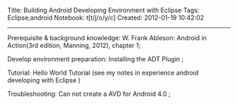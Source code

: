 Title: Building Android Developing Environment with Eclipse
Tags: Eclipse;android
Notebook: t[t/j/o/y/c]
Created: 2012-01-19 10:42:02

------

Prerequisite & background knowledge: W. Frank Ableson: Android in Action(3rd edition, Manning, 2012), chapter 1; 

 
 Develop environment preparation: Installing the ADT Plugin ; 
 
 Tutorial: Hello World Tutorial (see my notes in experience android developing with Eclipse )

 

 Troubleshooting: Can not create a AVD for Android 4.0 ;